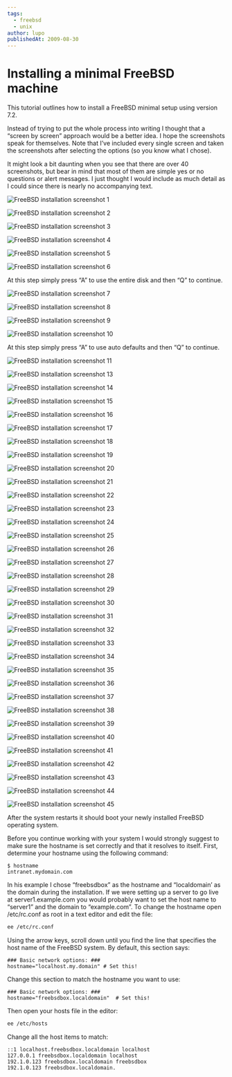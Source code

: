 ```yaml
---
tags:
  - freebsd
  - unix
author: lupo
publishedAt: 2009-08-30
---
```


# Installing a minimal FreeBSD machine

This tutorial outlines how to install a FreeBSD minimal setup using version 7.2.

Instead of trying to put the whole process into writing I thought that a “screen
by screen” approach would be a better idea. I hope the screenshots speak for
themselves. Note that I’ve included every single screen and taken the
screenshots after selecting the options (so you know what I chose).

It might look a bit daunting when you see that there are over 40 screenshots,
but bear in mind that most of them are simple yes or no questions or alert
messages. I just thought I would include as much detail as I could since there
is nearly no accompanying text.

![FreeBSD installation screenshot 1](https://user-images.githubusercontent.com/110297/38501618-15ed7782-3bd3-11e8-9d55-41e197803017.png)

![FreeBSD installation screenshot 2](https://user-images.githubusercontent.com/110297/38501619-160f5d34-3bd3-11e8-9295-9e464d3d108b.png)

![FreeBSD installation screenshot 3](https://user-images.githubusercontent.com/110297/38501620-1630d720-3bd3-11e8-840d-b0bd5e0efc49.png)

![FreeBSD installation screenshot 4](https://user-images.githubusercontent.com/110297/38501621-1652bdae-3bd3-11e8-8aad-de6b4ddd7b07.png)

![FreeBSD installation screenshot 5](https://user-images.githubusercontent.com/110297/38501624-1672edb8-3bd3-11e8-8003-8fd9f8551efd.png)

![FreeBSD installation screenshot 6](https://user-images.githubusercontent.com/110297/38501625-1692e1a4-3bd3-11e8-90e0-0673d7a2555e.png)

At this step simply press “A” to use the entire disk and then “Q” to continue.

![FreeBSD installation screenshot 7](https://user-images.githubusercontent.com/110297/38501626-16b7faf2-3bd3-11e8-83c0-1f896f57632f.png)

![FreeBSD installation screenshot 8](https://user-images.githubusercontent.com/110297/38501627-16debdb8-3bd3-11e8-8730-5ec95f40d005.png)

![FreeBSD installation screenshot 9](https://user-images.githubusercontent.com/110297/38501628-17014496-3bd3-11e8-8529-d6fe28ca4218.png)

![FreeBSD installation screenshot 10](https://user-images.githubusercontent.com/110297/38501629-17254da0-3bd3-11e8-895d-4c6ebbde9cf2.png)

At this step simply press “A” to use auto defaults and then “Q” to continue.

![FreeBSD installation screenshot 11](https://user-images.githubusercontent.com/110297/38501630-174e03a8-3bd3-11e8-9c92-e769ce8e0952.png)

![FreeBSD installation screenshot 13](https://user-images.githubusercontent.com/110297/38501631-1770e878-3bd3-11e8-8f8e-f684c92f0fb5.png)

![FreeBSD installation screenshot 14](https://user-images.githubusercontent.com/110297/38501632-17971458-3bd3-11e8-828d-2ed5625a8737.png)

![FreeBSD installation screenshot 15](https://user-images.githubusercontent.com/110297/38501633-17bb6aa6-3bd3-11e8-80bc-d0e3468adcbb.png)

![FreeBSD installation screenshot 16](https://user-images.githubusercontent.com/110297/38501634-17dedef0-3bd3-11e8-8d31-f238bb7421fd.png)

![FreeBSD installation screenshot 17](https://user-images.githubusercontent.com/110297/38501635-180be12a-3bd3-11e8-93aa-9e41636c34f9.png)

![FreeBSD installation screenshot 18](https://user-images.githubusercontent.com/110297/38501636-182ef782-3bd3-11e8-9da0-d62fcbe1d89e.png)

![FreeBSD installation screenshot 19](https://user-images.githubusercontent.com/110297/38501637-18517e88-3bd3-11e8-913f-61559d77bfda.png)

![FreeBSD installation screenshot 20](https://user-images.githubusercontent.com/110297/38501638-188215ac-3bd3-11e8-9e93-34d8effd3d22.png)

![FreeBSD installation screenshot 21](https://user-images.githubusercontent.com/110297/38501639-18a4aa22-3bd3-11e8-8635-8d5ee36a36f2.png)

![FreeBSD installation screenshot 22](https://user-images.githubusercontent.com/110297/38501640-18be450e-3bd3-11e8-9c83-d538041af3eb.png)

![FreeBSD installation screenshot 23](https://user-images.githubusercontent.com/110297/38501641-18e8f402-3bd3-11e8-97ad-d6a761817d77.png)

![FreeBSD installation screenshot 24](https://user-images.githubusercontent.com/110297/38501642-19054512-3bd3-11e8-9a71-026ceff01d0e.png)

![FreeBSD installation screenshot 25](https://user-images.githubusercontent.com/110297/38501643-192bd678-3bd3-11e8-8148-f2177c7d8df6.png)

![FreeBSD installation screenshot 26](https://user-images.githubusercontent.com/110297/38501644-194f649e-3bd3-11e8-8848-c96a55db13af.png)

![FreeBSD installation screenshot 27](https://user-images.githubusercontent.com/110297/38501645-19734c38-3bd3-11e8-9039-3cd57ca6be15.png)

![FreeBSD installation screenshot 28](https://user-images.githubusercontent.com/110297/38501646-19974674-3bd3-11e8-9c2c-43309762fa06.png)

![FreeBSD installation screenshot 29](https://user-images.githubusercontent.com/110297/38501647-19ba8fd0-3bd3-11e8-9793-2aad5d2b3f5d.png)

![FreeBSD installation screenshot 30](https://user-images.githubusercontent.com/110297/38501649-19e1ad72-3bd3-11e8-90a7-924769ab3bcf.png)

![FreeBSD installation screenshot 31](https://user-images.githubusercontent.com/110297/38501650-1a0aa948-3bd3-11e8-8a9d-1a22a23ae30e.png)

![FreeBSD installation screenshot 32](https://user-images.githubusercontent.com/110297/38501651-1a2f7f16-3bd3-11e8-995c-6259fac3a19b.png)

![FreeBSD installation screenshot 33](https://user-images.githubusercontent.com/110297/38501652-1a6138ee-3bd3-11e8-9e7f-c726d8be9db7.png)

![FreeBSD installation screenshot 34](https://user-images.githubusercontent.com/110297/38501653-1a8a7312-3bd3-11e8-85e6-31c56dfbc929.png)

![FreeBSD installation screenshot 35](https://user-images.githubusercontent.com/110297/38501654-1ab17c6e-3bd3-11e8-89da-803aa900d9bc.png)

![FreeBSD installation screenshot 36](https://user-images.githubusercontent.com/110297/38501655-1ad5fdfa-3bd3-11e8-9490-5577fef134a9.png)

![FreeBSD installation screenshot 37](https://user-images.githubusercontent.com/110297/38501656-1afa4c32-3bd3-11e8-9295-f121d1c5177e.png)

![FreeBSD installation screenshot 38](https://user-images.githubusercontent.com/110297/38501657-1b2142d8-3bd3-11e8-909a-e23b153333a5.png)

![FreeBSD installation screenshot 39](https://user-images.githubusercontent.com/110297/38501658-1b46f294-3bd3-11e8-8b9c-467a2f3ee74e.png)

![FreeBSD installation screenshot 40](https://user-images.githubusercontent.com/110297/38501659-1b6a2cfa-3bd3-11e8-9232-132b9fc9f66c.png)

![FreeBSD installation screenshot 41](https://user-images.githubusercontent.com/110297/38501660-1b8eb50c-3bd3-11e8-9241-6ba7ac90b490.png)

![FreeBSD installation screenshot 42](https://user-images.githubusercontent.com/110297/38501662-1bbfd6dc-3bd3-11e8-9255-ecf42ab69171.png)

![FreeBSD installation screenshot 43](https://user-images.githubusercontent.com/110297/38501663-1beb65e0-3bd3-11e8-9560-8048476fa19d.png)

![FreeBSD installation screenshot 44](https://user-images.githubusercontent.com/110297/38501664-1c0f3cc2-3bd3-11e8-81f9-5075d2c0d8ac.png)

![FreeBSD installation screenshot 45](https://user-images.githubusercontent.com/110297/38501665-1c37d75e-3bd3-11e8-92cd-621ddaa59053.png)

After the system restarts it should boot your newly installed FreeBSD operating
system.

Before you continue working with your system I would strongly suggest to make
sure the hostname is set correctly and that it resolves to itself. First,
determine your hostname using the following command:

```
$ hostname
intranet.mydomain.com
```

In his example I chose “freebsdbox” as the hostname and “localdomain’ as the
domain during the installation. If we were setting up a server to go live at
server1.example.com you would probably want to set the host name to “server1”
and the domain to “example.com”. To change the hostname open /etc/rc.conf as
root in a text editor and edit the file:

```sh
ee /etc/rc.conf
```

Using the arrow keys, scroll down until you find the line that specifies the
host name of the FreeBSD system. By default, this section says:

```
### Basic network options: ###
hostname="localhost.my.domain" # Set this!
```

Change this section to match the hostname you want to use:

```
### Basic network options: ###
hostname="freebsdbox.localdomain"  # Set this!
```

Then open your hosts file in the editor:

```sh
ee /etc/hosts
```

Change all the host items to match:

```
::1 localhost.freebsdbox.localdomain localhost
127.0.0.1 freebsdbox.localdomain localhost
192.1.0.123 freebsdbox.localdomain freebsdbox
192.1.0.123 freebsdbox.localdomain.
```
